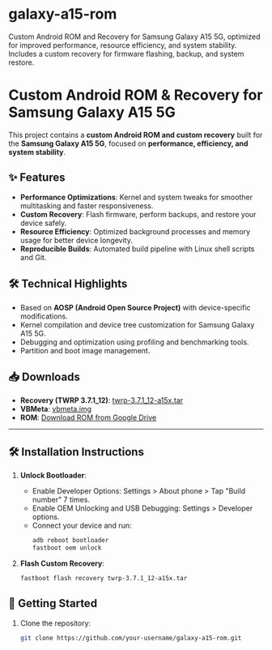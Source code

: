 # galaxy-a15-rom
Custom Android ROM and Recovery for Samsung Galaxy A15 5G, optimized for improved performance, resource efficiency, and system stability. Includes a custom recovery for firmware flashing, backup, and system restore.

# Custom Android ROM & Recovery for Samsung Galaxy A15 5G

This project contains a **custom Android ROM and custom recovery** built for the **Samsung Galaxy A15 5G**, focused on **performance, efficiency, and system stability**.  

## ✨ Features
- **Performance Optimizations**: Kernel and system tweaks for smoother multitasking and faster responsiveness.  
- **Custom Recovery**: Flash firmware, perform backups, and restore your device safely.  
- **Resource Efficiency**: Optimized background processes and memory usage for better device longevity.  
- **Reproducible Builds**: Automated build pipeline with Linux shell scripts and Git.  

## 🛠️ Technical Highlights
- Based on **AOSP (Android Open Source Project)** with device-specific modifications.  
- Kernel compilation and device tree customization for Samsung Galaxy A15 5G.  
- Debugging and optimization using profiling and benchmarking tools.  
- Partition and boot image management.  

## 📥 Downloads

- **Recovery (TWRP 3.7.1_12)**: [twrp-3.7.1_12-a15x.tar](./twrp-3.7.1_12-a15x.tar)
- **VBMeta**: [vbmeta.img](./vbmeta.img)
- **ROM**: [Download ROM from Google Drive](https://drive.google.com/file/d/1ZE5LAfxngbJp6IZ3JcKTV9mVyHiXMyqT/view?usp=sharing)

---

## 🛠️ Installation Instructions

1. **Unlock Bootloader**:
   - Enable Developer Options: Settings > About phone > Tap "Build number" 7 times.
   - Enable OEM Unlocking and USB Debugging: Settings > Developer options.
   - Connect your device and run:
     ```bash
     adb reboot bootloader
     fastboot oem unlock
     ```

2. **Flash Custom Recovery**:
   ```bash
   fastboot flash recovery twrp-3.7.1_12-a15x.tar

   
## 🚀 Getting Started
1. Clone the repository:
   ```bash
   git clone https://github.com/your-username/galaxy-a15-rom.git
